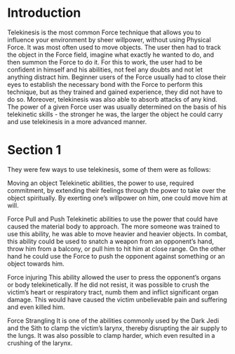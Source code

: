# Introduction

Telekinesis is the most common Force technique that allows you to influence your environment by sheer willpower, without using Physical Force.
It was most often used to move objects.
The user then had to track the object in the Force field, imagine what exactly he wanted to do, and then summon the Force to do it.
For this to work, the user had to be confident in himself and his abilities, not feel any doubts and not let anything distract him.
Beginner users of the Force usually had to close their eyes to establish the necessary bond with the Force to perform this technique, but as they trained and gained experience, they did not have to do so.
Moreover, telekinesis was also able to absorb attacks of any kind.
The power of a given Force user was usually determined on the basis of his telekinetic skills - the stronger he was, the larger the object he could carry and use telekinesis in a more advanced manner.

# Section 1

They were few ways to use telekinesis, some of them were as follows:

Moving an object
Telekinetic abilities, the power to use, required commitment, by extending their feelings through the power to take over the object spiritually.
By exerting one’s willpower on him, one could move him at will.

Force Pull and Push
Telekinetic abilities to use the power that could have caused the material body to approach.
The more someone was trained to use this ability, he was able to move heavier and heavier objects.
In combat, this ability could be used to snatch a weapon from an opponent’s hand, throw him from a balcony, or pull him to hit him at close range.
On the other hand he could use the Force to push the opponent against something or an object towards him.

Force injuring
This ability allowed the user to press the opponent’s organs or body telekinetically.
If he did not resist, it was possible to crush the victim’s heart or respiratory tract, numb them and inflict significant organ damage.
This would have caused the victim unbelievable pain and suffering and even killed him.

Force Strangling
It is one of the abilities commonly used by the Dark Jedi and the Sith to clamp the victim’s larynx, thereby disrupting the air supply to the lungs.
It was also possible to clamp harder, which even resulted in a crushing of the larynx.
